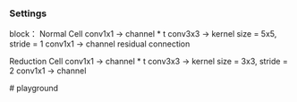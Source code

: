 ### Settings
block：
Normal Cell
conv1x1 -> channel * t
conv3x3 -> kernel size = 5x5, stride = 1
conv1x1 -> channel
residual connection

Reduction Cell
conv1x1 -> channel * t
conv3x3 -> kernel size = 3x3, stride = 2
conv1x1 -> channel


#   p l a y g r o u n d  
 